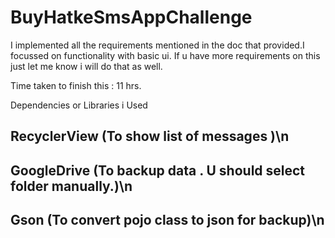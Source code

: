 # BuyHatkeSmsAppChallenge

 I implemented all the requirements mentioned in the doc that provided.I focussed on functionality with basic ui.
 If u have more requirements on this just let me know i will do that as well.

Time taken to finish this : 11 hrs.

Dependencies or Libraries i Used

 ## RecyclerView  (To show list of messages )\n
 ## GoogleDrive   (To backup data . U should select folder manually.)\n
 ## Gson          (To convert pojo class to json for backup)\n


